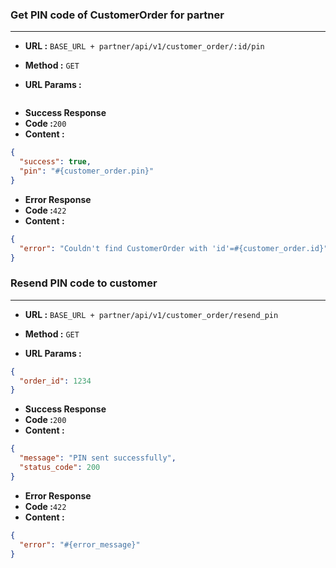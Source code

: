### Get PIN code of CustomerOrder for partner
___

* **URL :** `BASE_URL + partner/api/v1/customer_order/:id/pin`

* **Method :** `GET`

* **URL Params :**

```json
```
* **Success Response**
* **Code :**`200`
* **Content :**
```json
{
  "success": true,
  "pin": "#{customer_order.pin}"
}
```
* **Error Response**
* **Code :**`422`
* **Content :**
```json
{
  "error": "Couldn't find CustomerOrder with 'id'=#{customer_order.id}"
}
```
### Resend PIN code to customer
___

* **URL :** `BASE_URL + partner/api/v1/customer_order/resend_pin`

* **Method :** `GET`

* **URL Params :**

```json
{
  "order_id": 1234
}
```
* **Success Response**
* **Code :**`200`
* **Content :**
```json
{
  "message": "PIN sent successfully",
  "status_code": 200
}
```
* **Error Response**
* **Code :**`422`
* **Content :**
```json
{
  "error": "#{error_message}"
}
```
